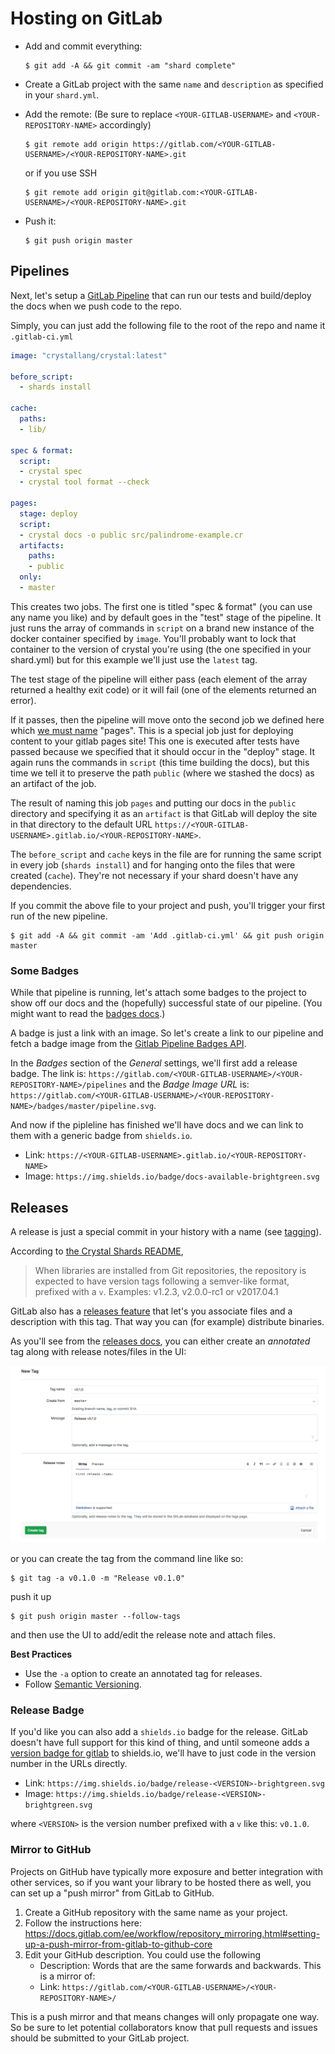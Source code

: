 # Hosting on GitLab

- Add and commit everything:

    ```console
    $ git add -A && git commit -am "shard complete"
    ```

- Create a GitLab project with the same `name` and `description` as specified in your `shard.yml`.

- Add the remote: (Be sure to replace `<YOUR-GITLAB-USERNAME>` and `<YOUR-REPOSITORY-NAME>` accordingly)

    ```console
    $ git remote add origin https://gitlab.com/<YOUR-GITLAB-USERNAME>/<YOUR-REPOSITORY-NAME>.git
    ```

    or if you use SSH

    ```console
    $ git remote add origin git@gitlab.com:<YOUR-GITLAB-USERNAME>/<YOUR-REPOSITORY-NAME>.git
    ```

- Push it:

    ```console
    $ git push origin master
    ```

## Pipelines

Next, let's setup a [GitLab Pipeline](https://docs.gitlab.com/ee/ci/pipelines.html) that can run our tests and build/deploy the docs when we push code to the repo.

Simply, you can just add the following file to the root of the repo and name it `.gitlab-ci.yml`

```yaml
image: "crystallang/crystal:latest"

before_script:
  - shards install

cache:
  paths:
  - lib/

spec & format:
  script:
  - crystal spec
  - crystal tool format --check

pages:
  stage: deploy
  script:
  - crystal docs -o public src/palindrome-example.cr
  artifacts:
    paths:
    - public
  only:
  - master
```

This creates two jobs. The first one is titled "spec & format" (you can use any name you like) and by default goes in the "test" stage of the pipeline. It just runs the array of commands in `script` on a brand new instance of the docker container specified by `image`. You'll probably want to lock that container to the version of crystal you're using (the one specified in your shard.yml) but for this example we'll just use the `latest` tag.

The test stage of the pipeline will either pass (each element of the array returned a healthy exit code) or it will fail (one of the elements returned an error).

If it passes, then the pipeline will move onto the second job we defined here which [we must name](https://docs.gitlab.com/ee/ci/yaml/#pages) "pages". This is a special job just for deploying content to your gitlab pages site! This one is executed after tests have passed because we specified that it should occur in the "deploy" stage. It again runs the commands in `script` (this time building the docs), but this time we tell it to preserve the path `public` (where we stashed the docs) as an artifact of the job.

The result of naming this job `pages` and putting our docs in the `public` directory and specifying it as an `artifact` is that GitLab will deploy the site in that directory to the default URL `https://<YOUR-GITLAB-USERNAME>.gitlab.io/<YOUR-REPOSITORY-NAME>`.

The `before_script` and `cache` keys in the file are for running the same script in every job (`shards install`) and for hanging onto the files that were created (`cache`). They're not necessary if your shard doesn't have any dependencies.

If you commit the above file to your project and push, you'll trigger your first run of the new pipeline.

```console
$ git add -A && git commit -am 'Add .gitlab-ci.yml' && git push origin master
```

### Some Badges

While that pipeline is running, let's attach some badges to the project to show off our docs and the (hopefully) successful state of our pipeline. (You might want to read the [badges docs](https://gitlab.com/help/user/project/badges).)

A badge is just a link with an image. So let's create a link to our pipeline and fetch a badge image from the [Gitlab Pipeline Badges API](https://docs.gitlab.com/ee/user/project/pipelines/settings.html#pipeline-badges).

In the _Badges_ section of the _General_ settings, we'll first add a release badge. The link is: `https://gitlab.com/<YOUR-GITLAB-USERNAME>/<YOUR-REPOSITORY-NAME>/pipelines` and the _Badge Image URL_ is: `https://gitlab.com/<YOUR-GITLAB-USERNAME>/<YOUR-REPOSITORY-NAME>/badges/master/pipeline.svg`.

And now if the pipleline has finished we'll have docs and we can link to them with a generic badge from `shields.io`.

- Link: `https://<YOUR-GITLAB-USERNAME>.gitlab.io/<YOUR-REPOSITORY-NAME>`
- Image: `https://img.shields.io/badge/docs-available-brightgreen.svg`

## Releases

A release is just a special commit in your history with a name (see [tagging](https://git-scm.com/book/en/v2/Git-Basics-Tagging)).

According to [the Crystal Shards README](https://github.com/crystal-lang/shards/blob/master/README.md),

> When libraries are installed from Git repositories, the repository is expected to have version tags following a semver-like format, prefixed with a `v`. Examples: v1.2.3, v2.0.0-rc1 or v2017.04.1

GitLab also has a [releases feature](https://docs.gitlab.com/ee/workflow/releases.html) that let's you associate files and a description with this tag. That way you can (for example) distribute binaries.

As you'll see from the [releases docs](https://docs.gitlab.com/ee/workflow/releases.html), you can either create an _annotated_ tag along with release notes/files in the UI:

![gitlab new tags UI](./gitlab_tags_new.png)

or you can create the tag from the command line like so:

```console
$ git tag -a v0.1.0 -m "Release v0.1.0"
```

push it up

```console
$ git push origin master --follow-tags
```

and then use the UI to add/edit the release note and attach files.

**Best Practices**

* Use the `-a` option to create an annotated tag for releases.
* Follow [Semantic Versioning](http://semver.org/).

### Release Badge

If you'd like you can also add a `shields.io` badge for the release. GitLab doesn't have full support for this kind of thing, and until someone adds a [version badge for gitlab](https://github.com/badges/shields/blob/master/doc/TUTORIAL.md) to shields.io, we'll have to just code in the version number in the URLs directly.

- Link: `https://img.shields.io/badge/release-<VERSION>-brightgreen.svg`
- Image: `https://img.shields.io/badge/release-<VERSION>-brightgreen.svg`

where `<VERSION>` is the version number prefixed with a `v` like this: `v0.1.0`.

### Mirror to GitHub

Projects on GitHub have typically more exposure and better integration with other services, so if you want your library to be hosted there as well, you can set up a "push mirror" from GitLab to GitHub.

1. Create a GitHub repository with the same name as your project.
2. Follow the instructions here: https://docs.gitlab.com/ee/workflow/repository_mirroring.html#setting-up-a-push-mirror-from-gitlab-to-github-core
3. Edit your GitHub description. You could use the following
    * Description: Words that are the same forwards and backwards. This is a mirror of:
    * Link: `https://gitlab.com/<YOUR-GITLAB-USERNAME>/<YOUR-REPOSITORY-NAME>/`

This is a push mirror and that means changes will only propagate one way. So be sure to let potential collaborators know that pull requests and issues should be submitted to your GitLab project.
